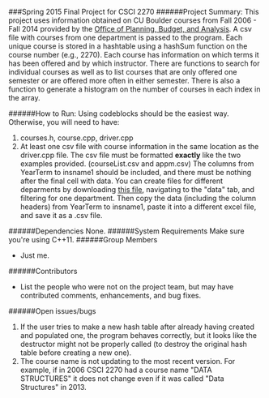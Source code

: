 ###Spring 2015 Final Project for CSCI 2270 
######Project Summary:
This project uses information obtained on CU Boulder courses from Fall 2006 - Fall 2014 provided by the [Office of Planning, Budget, and Analysis](http://www.colorado.edu/pba/course/). A csv file with courses from one department is passed to the program. Each unique course is stored in a hashtable using a hashSum function on the course number (e.g., 2270). Each course has information on which terms it has been offered and by which instructor. There are functions to search for individual courses as well as to list courses that are only offered one semester or are offered more often in either semester. There is also a function to generate a histogram on the number of courses in each index in the array. 

######How to Run:
Using codeblocks should be the easiest way. Otherwise, you will need to have:
  1. courses.h, course.cpp, driver.cpp 
  2. At least one csv file with course information in the same location as the driver.cpp file.
The csv file must be formatted __exactly__ like the two examples provided. (courseList.csv and appm.csv)
The columns from YearTerm to insname1 should be included, and there must be nothing after the final cell with data.
You can create files for different deparments by downloading [this file]("http://www.colorado.edu/pba/course/IGroup.xlsx"), navigating to the "data" tab, and filtering for one department. Then copy the data (including the column headers) from YearTerm to insname1, paste it into a different excel file, and save it as a .csv file. 

######Dependencies
None. 
######System	Requirements
Make sure you're using C++11.
######Group	Members
+ Just me. 

######Contributors
+ List the people who	were not on the	project	team,	but may	have contributed comments, enhancements, and	bug	fixes.

######Open	issues/bugs
1. If the user tries to make a new hash table after already having created and populated one, the program behaves correctly, but it looks like the destructor might not be properly called (to destroy the original hash table before creating a new one).
2. The course name is not updating to the most recent version. For example, if in 2006 CSCI 2270 had a course name "DATA STRUCTURES" it does not change even if it was called "Data Structures" in 2013. 

